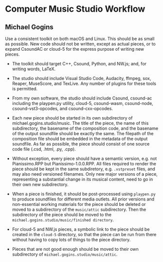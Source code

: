 # Computer Music Studio Workflow
## Michael Gogins

Use a consistent toolkit on both macOS and Linux. This should be as small as possible. New code should not be written, except as actual pieces, or to expand CsoundAC or cloud-5 for the express purpose of writing new pieces.

 - The toolkit should target C++, Csound, Python, and NW.js; and, for writing words, LaTeX.

 - The studio should include Visual Studio Code, Audacity, ffmpeg, sox, Reaper, MuseScore, and TexLive. Any number of plugins for these tools is permitted.

 - From my own software, the studio should include Csound, csound-ac including the playpen.py utility, cloud-5, csound-wasm, csound-node, csound-vst3-opcodes, and  csound-cxx-opcodes.

 - Each new piece should be started in its own subdirectory of michael.gogins.studio/music. The title of the piece, the name of this subdirectory, the basename of the composition code, and the basename of the output soundfile should be exactly the same. The filepath of the composition file should be embedded in the metadata of the output soundfile. As far as possible, the piece should consist of one source code file (.csd, .html, .py, .cpp).
 
 - Without exception, every piece should have a semantic version, e.g. not Pianissimo.RPP but Pianissimo-1.0.0.RPP. All files required to render the piece should be kept in the same subdiretory, e.g. `.vstpreset` files, and may also need versioned filenames. Only new major versions of a piece, representing a substantial change in its musical content, need to go in their own new subdirectory.

 - When a piece is finished, it should be post-processed using `playpen.py` to produce soundfiles for different media outlets. All prior versions and non-essential working materials for the piece should be deleted or moved to a subdirectory of the `music/attic` subdirectory. Then the subdirectory of the piece should be moved to the `michael.gogins.studio/music/finished directory`.

 - For cloud-5 and NW.js pieces, a symbolic link to the piece should be created in the `cloud-5` directory, so that the piece can be run from there without having to copy lots of things to the piece directory.

 - Pieces that are not good enough should be moved to their own subdirectory of `michael.gogins.studio/music/attic`.